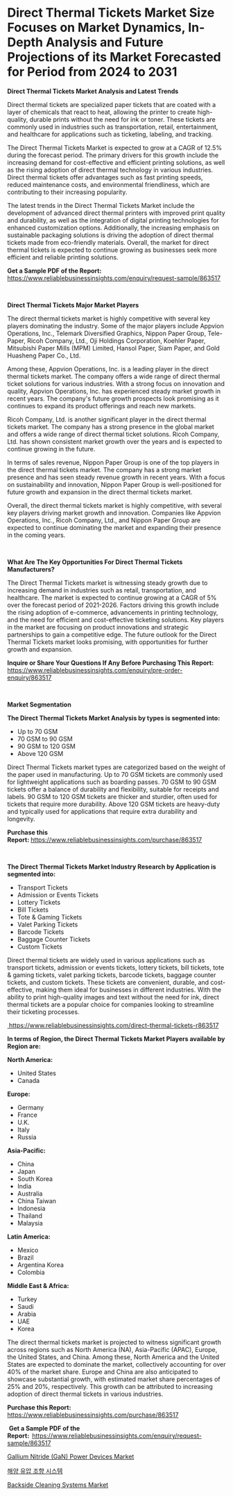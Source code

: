 <p><h1>Direct Thermal Tickets Market Size Focuses on Market Dynamics, In-Depth Analysis and Future Projections of its Market Forecasted for Period from 2024 to 2031</h1></p><p><strong>Direct Thermal Tickets Market Analysis and Latest Trends</strong></p>
<p><p>Direct thermal tickets are specialized paper tickets that are coated with a layer of chemicals that react to heat, allowing the printer to create high-quality, durable prints without the need for ink or toner. These tickets are commonly used in industries such as transportation, retail, entertainment, and healthcare for applications such as ticketing, labeling, and tracking.</p><p>The Direct Thermal Tickets Market is expected to grow at a CAGR of 12.5% during the forecast period. The primary drivers for this growth include the increasing demand for cost-effective and efficient printing solutions, as well as the rising adoption of direct thermal technology in various industries. Direct thermal tickets offer advantages such as fast printing speeds, reduced maintenance costs, and environmental friendliness, which are contributing to their increasing popularity.</p><p>The latest trends in the Direct Thermal Tickets Market include the development of advanced direct thermal printers with improved print quality and durability, as well as the integration of digital printing technologies for enhanced customization options. Additionally, the increasing emphasis on sustainable packaging solutions is driving the adoption of direct thermal tickets made from eco-friendly materials. Overall, the market for direct thermal tickets is expected to continue growing as businesses seek more efficient and reliable printing solutions.</p></p>
<p><strong>Get a Sample PDF of the Report:&nbsp;</strong> <a href="https://www.reliablebusinessinsights.com/enquiry/request-sample/863517">https://www.reliablebusinessinsights.com/enquiry/request-sample/863517</a></p>
<p>&nbsp;</p>
<p><strong>Direct Thermal Tickets Major Market Players</strong></p>
<p><p>The direct thermal tickets market is highly competitive with several key players dominating the industry. Some of the major players include Appvion Operations, Inc., Telemark Diversified Graphics, Nippon Paper Group, Tele-Paper, Ricoh Company, Ltd., Oji Holdings Corporation, Koehler Paper, Mitsubishi Paper Mills (MPM) Limited, Hansol Paper, Siam Paper, and Gold Huasheng Paper Co., Ltd.</p><p>Among these, Appvion Operations, Inc. is a leading player in the direct thermal tickets market. The company offers a wide range of direct thermal ticket solutions for various industries. With a strong focus on innovation and quality, Appvion Operations, Inc. has experienced steady market growth in recent years. The company's future growth prospects look promising as it continues to expand its product offerings and reach new markets.</p><p>Ricoh Company, Ltd. is another significant player in the direct thermal tickets market. The company has a strong presence in the global market and offers a wide range of direct thermal ticket solutions. Ricoh Company, Ltd. has shown consistent market growth over the years and is expected to continue growing in the future.</p><p>In terms of sales revenue, Nippon Paper Group is one of the top players in the direct thermal tickets market. The company has a strong market presence and has seen steady revenue growth in recent years. With a focus on sustainability and innovation, Nippon Paper Group is well-positioned for future growth and expansion in the direct thermal tickets market.</p><p>Overall, the direct thermal tickets market is highly competitive, with several key players driving market growth and innovation. Companies like Appvion Operations, Inc., Ricoh Company, Ltd., and Nippon Paper Group are expected to continue dominating the market and expanding their presence in the coming years.</p></p>
<p>&nbsp;</p>
<p><strong>What Are The Key Opportunities For Direct Thermal Tickets Manufacturers?</strong></p>
<p><p>The Direct Thermal Tickets market is witnessing steady growth due to increasing demand in industries such as retail, transportation, and healthcare. The market is expected to continue growing at a CAGR of 5% over the forecast period of 2021-2026. Factors driving this growth include the rising adoption of e-commerce, advancements in printing technology, and the need for efficient and cost-effective ticketing solutions. Key players in the market are focusing on product innovations and strategic partnerships to gain a competitive edge. The future outlook for the Direct Thermal Tickets market looks promising, with opportunities for further growth and expansion.</p></p>
<p><strong>Inquire or Share Your Questions If Any Before Purchasing This Report:</strong> <a href="https://www.reliablebusinessinsights.com/enquiry/pre-order-enquiry/863517">https://www.reliablebusinessinsights.com/enquiry/pre-order-enquiry/863517</a></p>
<p>&nbsp;</p>
<p><strong>Market Segmentation</strong></p>
<p><strong>The Direct Thermal Tickets Market Analysis by types is segmented into:</strong></p>
<p><ul><li>Up to 70 GSM</li><li>70 GSM to 90 GSM</li><li>90 GSM to 120 GSM</li><li>Above 120 GSM</li></ul></p>
<p><p>Direct Thermal Tickets market types are categorized based on the weight of the paper used in manufacturing. Up to 70 GSM tickets are commonly used for lightweight applications such as boarding passes. 70 GSM to 90 GSM tickets offer a balance of durability and flexibility, suitable for receipts and labels. 90 GSM to 120 GSM tickets are thicker and sturdier, often used for tickets that require more durability. Above 120 GSM tickets are heavy-duty and typically used for applications that require extra durability and longevity.</p></p>
<p><strong>Purchase this Report:&nbsp;</strong><a href="https://www.reliablebusinessinsights.com/purchase/863517">https://www.reliablebusinessinsights.com/purchase/863517</a></p>
<p>&nbsp;</p>
<p><strong>The Direct Thermal Tickets Market Industry Research by Application is segmented into:</strong></p>
<p><ul><li>Transport Tickets</li><li>Admission or Events Tickets</li><li>Lottery Tickets</li><li>Bill Tickets</li><li>Tote & Gaming Tickets</li><li>Valet Parking Tickets</li><li>Barcode Tickets</li><li>Baggage Counter Tickets</li><li>Custom Tickets</li></ul></p>
<p><p>Direct thermal tickets are widely used in various applications such as transport tickets, admission or events tickets, lottery tickets, bill tickets, tote & gaming tickets, valet parking tickets, barcode tickets, baggage counter tickets, and custom tickets. These tickets are convenient, durable, and cost-effective, making them ideal for businesses in different industries. With the ability to print high-quality images and text without the need for ink, direct thermal tickets are a popular choice for companies looking to streamline their ticketing processes.</p></p>
<p><a href="https://www.reliablebusinessinsights.com/direct-thermal-tickets-r863517">&nbsp;https://www.reliablebusinessinsights.com/direct-thermal-tickets-r863517</a></p>
<p><strong>In terms of Region, the Direct Thermal Tickets Market Players available by Region are:</strong></p>
<p>
    <p> <strong> North America: </strong>
        <ul>
            <li>United States</li>
            <li>Canada</li>
        </ul>
        </p> 
    <p> <strong> Europe: </strong>
        <ul>
            <li>Germany</li>
            <li>France</li>
            <li>U.K.</li>
            <li>Italy</li>
            <li>Russia</li>
        </ul>
        </p> 
    <p> <strong> Asia-Pacific: </strong>
        <ul>
            <li>China</li>
            <li>Japan</li>
            <li>South Korea</li>
            <li>India</li>
            <li>Australia</li>
            <li>China Taiwan</li>
            <li>Indonesia</li>
            <li>Thailand</li>
            <li>Malaysia</li>
        </ul>
        </p> 
    <p> <strong> Latin America: </strong>
        <ul>
            <li>Mexico</li>
            <li>Brazil</li>
            <li>Argentina Korea</li>
            <li>Colombia</li>
        </ul>
        </p> 
    <p> <strong> Middle East & Africa: </strong>
        <ul>
            <li>Turkey</li>
            <li>Saudi</li>
            <li>Arabia</li>
            <li>UAE</li>
            <li>Korea</li>
        </ul>
    </p>
    </p>
<p><p>The direct thermal tickets market is projected to witness significant growth across regions such as North America (NA), Asia-Pacific (APAC), Europe, the United States, and China. Among these, North America and the United States are expected to dominate the market, collectively accounting for over 40% of the market share. Europe and China are also anticipated to showcase substantial growth, with estimated market share percentages of 25% and 20%, respectively. This growth can be attributed to increasing adoption of direct thermal tickets in various industries.</p></p>
<p><strong>Purchase this Report: </strong><a href="https://www.reliablebusinessinsights.com/purchase/863517">https://www.reliablebusinessinsights.com/purchase/863517</a></p>
<p>&nbsp;<strong>Get a Sample PDF of the Report:&nbsp;&nbsp;</strong><a href="https://www.reliablebusinessinsights.com/enquiry/request-sample/863517">https://www.reliablebusinessinsights.com/enquiry/request-sample/863517</a></p>
<p><strong></strong></p>
<p><p><a href="https://medium.com/@sac-m/global-gallium-nitride-gan-power-devices-industry-types-applications-market-players-regional-55eca1c4c668">Gallium Nitride (GaN) Power Devices Market</a></p><p><a href="https://github.com/wallacBahrtyinger567686/Market-Research-Report-List-3/blob/main/661791938677.md">해양 유압 조향 시스템</a></p><p><a href="https://medium.com/@philipholland626/comprehensive-analysis-of-the-global-backside-cleaning-systems-market-growth-trends-market-4be920e2a95c">Backside Cleaning Systems Market</a></p></p>